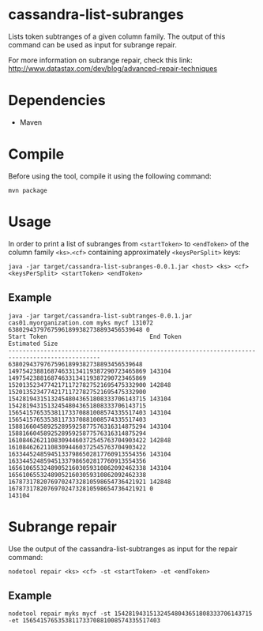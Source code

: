 cassandra-list-subranges
===

Lists token subtranges of a given column family. The output of this command can be used as input for subrange repair.

For more information on subrange repair, check this link: http://www.datastax.com/dev/blog/advanced-repair-techniques

# Dependencies

* Maven

# Compile

Before using the tool, compile it using the following command:

`mvn package`

# Usage

In order to print a list of subranges from `<startToken>` to `<endToken>` of the column family `<ks>`.`<cf>` containing approximately `<keysPerSplit>` keys:

`java -jar target/cassandra-list-subranges-0.0.1.jar <host> <ks> <cf> <keysPerSplit> <startToken> <endToken>`

## Example

```
java -jar target/cassandra-list-subtranges-0.0.1.jar cas01.myorganization.com myks mycf 131072 63802943797675961899382738893456539648 0
Start Token                             End Token                               Estimated Size
------------------------------------------------------------------------------------------------
63802943797675961899382738893456539648  149754238816874633134119387290723465869 143104
149754238816874633134119387290723465869 152013523477421711727827521695475332900 142848
152013523477421711727827521695475332900 154281943151324548043651808333706143715 143104
154281943151324548043651808333706143715 156541576535381173370881008574335517403 143104
156541576535381173370881008574335517403 158816604589252895925877576316314875294 143104
158816604589252895925877576316314875294 161084626211083094460372545763704903422 142848
161084626211083094460372545763704903422 163344524859451337986502817760913554356 143104
163344524859451337986502817760913554356 165610655324890521603059310862092462338 143104
165610655324890521603059310862092462338 167873178207697024732810598654736421921 142848
167873178207697024732810598654736421921 0                                       143104
```

# Subrange repair

Use the output of the cassandra-list-subtranges as input for the repair command:

`nodetool repair <ks> <cf> -st <startToken> -et <endToken>`

## Example

`nodetool repair myks mycf -st 154281943151324548043651808333706143715 -et 156541576535381173370881008574335517403`
